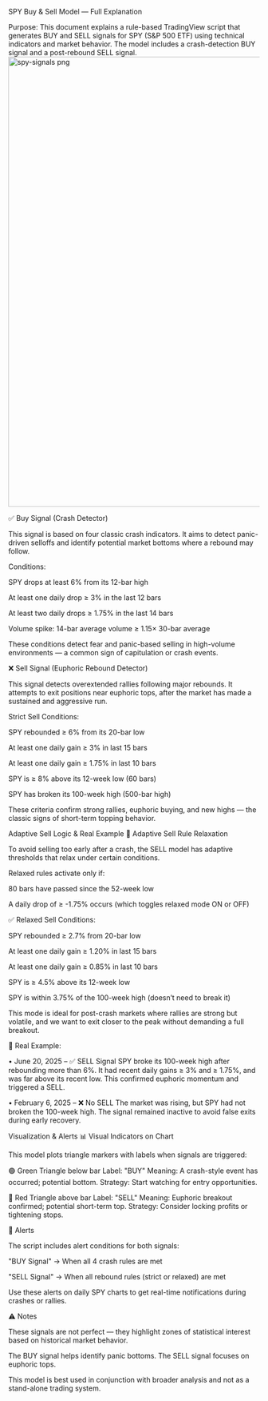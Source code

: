 SPY Buy & Sell Model — Full Explanation

Purpose:
This document explains a rule-based TradingView script that generates BUY and SELL signals for SPY (S&P 500 ETF) using technical indicators and market behavior. The model includes a crash-detection BUY signal and a post-rebound SELL signal.
<img width="1914" height="900" alt="spy-signals png" src="https://github.com/user-attachments/assets/171af3cf-66c6-438b-96ae-5b6fafe5bbf1" />

✅ Buy Signal (Crash Detector)

This signal is based on four classic crash indicators. It aims to detect panic-driven selloffs and identify potential market bottoms where a rebound may follow.

Conditions:

SPY drops at least 6% from its 12-bar high

At least one daily drop ≥ 3% in the last 12 bars

At least two daily drops ≥ 1.75% in the last 14 bars

Volume spike: 14-bar average volume ≥ 1.15× 30-bar average

These conditions detect fear and panic-based selling in high-volume environments — a common sign of capitulation or crash events.

❌ Sell Signal (Euphoric Rebound Detector)

This signal detects overextended rallies following major rebounds. It attempts to exit positions near euphoric tops, after the market has made a sustained and aggressive run.

Strict Sell Conditions:

SPY rebounded ≥ 6% from its 20-bar low

At least one daily gain ≥ 3% in last 15 bars

At least one daily gain ≥ 1.75% in last 10 bars

SPY is ≥ 8% above its 12-week low (60 bars)

SPY has broken its 100-week high (500-bar high)

These criteria confirm strong rallies, euphoric buying, and new highs — the classic signs of short-term topping behavior.

 Adaptive Sell Logic & Real Example
🔁 Adaptive Sell Rule Relaxation

To avoid selling too early after a crash, the SELL model has adaptive thresholds that relax under certain conditions.

Relaxed rules activate only if:

80 bars have passed since the 52-week low

A daily drop of ≥ -1.75% occurs (which toggles relaxed mode ON or OFF)

✅ Relaxed Sell Conditions:

SPY rebounded ≥ 2.7% from 20-bar low

At least one daily gain ≥ 1.20% in last 15 bars

At least one daily gain ≥ 0.85% in last 10 bars

SPY is ≥ 4.5% above its 12-week low

SPY is within 3.75% of the 100-week high (doesn’t need to break it)

This mode is ideal for post-crash markets where rallies are strong but volatile, and we want to exit closer to the peak without demanding a full breakout.

📅 Real Example:

• June 20, 2025 – ✅ SELL Signal
SPY broke its 100-week high after rebounding more than 6%. It had recent daily gains ≥ 3% and ≥ 1.75%, and was far above its recent low. This confirmed euphoric momentum and triggered a SELL.

• February 6, 2025 – ❌ No SELL
The market was rising, but SPY had not broken the 100-week high. The signal remained inactive to avoid false exits during early recovery.

 Visualization & Alerts
📊 Visual Indicators on Chart

This model plots triangle markers with labels when signals are triggered:

🟢 Green Triangle below bar
Label: "BUY"
Meaning: A crash-style event has occurred; potential bottom.
Strategy: Start watching for entry opportunities.

🔴 Red Triangle above bar
Label: "SELL"
Meaning: Euphoric breakout confirmed; potential short-term top.
Strategy: Consider locking profits or tightening stops.

🔔 Alerts

The script includes alert conditions for both signals:

"BUY Signal" → When all 4 crash rules are met

"SELL Signal" → When all rebound rules (strict or relaxed) are met

Use these alerts on daily SPY charts to get real-time notifications during crashes or rallies.

⚠️ Notes

These signals are not perfect — they highlight zones of statistical interest based on historical market behavior.

The BUY signal helps identify panic bottoms. The SELL signal focuses on euphoric tops.

This model is best used in conjunction with broader analysis and not as a stand-alone trading system.
